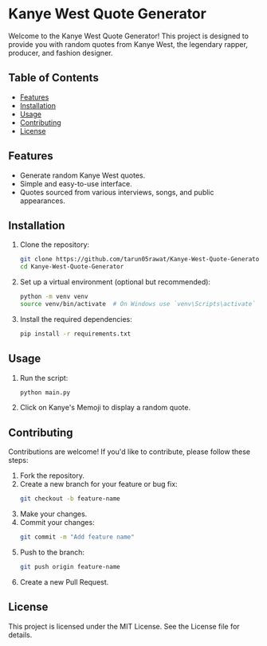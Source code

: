 # Kanye West Quote Generator

Welcome to the Kanye West Quote Generator! This project is designed to provide you with random quotes from Kanye West, the legendary rapper, producer, and fashion designer. 

## Table of Contents
- [Features](#features)
- [Installation](#installation)
- [Usage](#usage)
- [Contributing](#contributing)
- [License](#license)

## Features
- Generate random Kanye West quotes.
- Simple and easy-to-use interface.
- Quotes sourced from various interviews, songs, and public appearances.

## Installation
1. Clone the repository:
   ```sh
   git clone https://github.com/tarun05rawat/Kanye-West-Quote-Generator.git
   cd Kanye-West-Quote-Generator
   ```

2. Set up a virtual environment (optional but recommended):
   ```sh
   python -m venv venv
   source venv/bin/activate  # On Windows use `venv\Scripts\activate`
   ```

3. Install the required dependencies:
   ```sh
   pip install -r requirements.txt
   ```

## Usage
1. Run the script:
   ```sh
   python main.py
   ```

2. Click on Kanye's Memoji to display a random quote.

## Contributing
Contributions are welcome! If you'd like to contribute, please follow these steps:
1. Fork the repository.
2. Create a new branch for your feature or bug fix:
   ```sh
   git checkout -b feature-name
   ```
3. Make your changes.
4. Commit your changes:
   ```sh
   git commit -m "Add feature name"
   ```
5. Push to the branch:
   ```sh
   git push origin feature-name
   ```
6. Create a new Pull Request.

## License
This project is licensed under the MIT License. See the License file for details.
